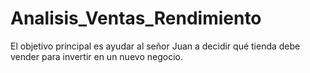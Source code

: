 # Analisis_Ventas_Rendimiento
El objetivo principal es ayudar al señor Juan a decidir qué tienda debe vender para invertir en un nuevo negocio. 
